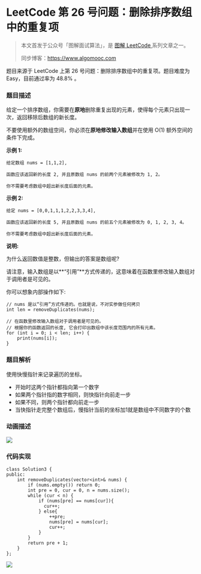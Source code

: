 # LeetCode 第 26 号问题：删除排序数组中的重复项

> 本文首发于公众号「图解面试算法」，是 [图解 LeetCode ](<https://github.com/MisterBooo/LeetCodeAnimation>) 系列文章之一。
>
> 同步博客：https://www.algomooc.com

题目来源于 LeetCode 上第 26 号问题：删除排序数组中的重复项。题目难度为 Easy，目前通过率为 48.8% 。

### 题目描述

给定一个排序数组，你需要在**原地**删除重复出现的元素，使得每个元素只出现一次，返回移除后数组的新长度。

不要使用额外的数组空间，你必须在**原地修改输入数组**并在使用 O(1) 额外空间的条件下完成。

**示例 1:**

```
给定数组 nums = [1,1,2], 

函数应该返回新的长度 2, 并且原数组 nums 的前两个元素被修改为 1, 2。 

你不需要考虑数组中超出新长度后面的元素。
```

**示例 2:**

```
给定 nums = [0,0,1,1,1,2,2,3,3,4],

函数应该返回新的长度 5, 并且原数组 nums 的前五个元素被修改为 0, 1, 2, 3, 4。

你不需要考虑数组中超出新长度后面的元素。
```

**说明:**

为什么返回数值是整数，但输出的答案是数组呢?

请注意，输入数组是以**“引用”**方式传递的，这意味着在函数里修改输入数组对于调用者是可见的。

你可以想象内部操作如下:

```
// nums 是以“引用”方式传递的。也就是说，不对实参做任何拷贝
int len = removeDuplicates(nums);

// 在函数里修改输入数组对于调用者是可见的。
// 根据你的函数返回的长度, 它会打印出数组中该长度范围内的所有元素。
for (int i = 0; i < len; i++) {
    print(nums[i]);
}
```

### 题目解析

使用快慢指针来记录遍历的坐标。

- 开始时这两个指针都指向第一个数字
- 如果两个指针指的数字相同，则快指针向前走一步
- 如果不同，则两个指针都向前走一步
- 当快指针走完整个数组后，慢指针当前的坐标加1就是数组中不同数字的个数

### 动画描述

![](https://blog-1257126549.cos.ap-guangzhou.myqcloud.com/blog/4y1ec.gif)



### 代码实现

```
class Solution3 {
public:
    int removeDuplicates(vector<int>& nums) {
        if (nums.empty()) return 0;
        int pre = 0, cur = 0, n = nums.size();
        while (cur < n) {
            if (nums[pre] == nums[cur]){
              cur++;  
            } else{
                ++pre;
                nums[pre] = nums[cur];
                cur++;
            } 
        }
        return pre + 1;
    }
};
```

![](../../Pictures/qrcode.jpg)